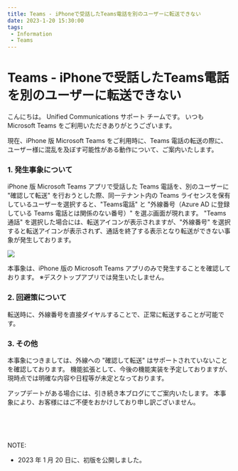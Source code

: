 ```yaml
---
title: Teams - iPhoneで受話したTeams電話を別のユーザーに転送できない  
date: 2023-1-20 15:30:00
tags:
 - Information
 - Teams
---
```


# Teams - iPhoneで受話したTeams電話を別のユーザーに転送できない  

こんにちは。 
Unified Communications サポート チームです。 
いつも Microsoft Teams をご利用いただきありがとうございます。

現在、iPhone 版 Microsoft Teams をご利用時に、Teams 電話の転送の際に、ユーザー様に混乱を及ぼす可能性がある動作について、ご案内いたします。

### 1. 発生事象について
iPhone 版 Microsoft Teams アプリで受話した Teams 電話を、別のユーザーに "確認して転送" を行おうとした際、同一テナント内の Teams ライセンスを保有しているユーザーを選択すると、"Teams電話" と "外線番号（Azure AD に登録している Teams 電話とは関係のない番号）" を選ぶ画面が現れます。
"Teams通話" を選択した場合には、転送アイコンが表示されますが、"外線番号" を選択すると転送アイコンが表示されず、通話を終了する表示となり転送ができない事象が発生しております。

![](./iPhoneImage.jpg)

本事象は、iPhone 版の Microsoft Teams アプリのみで発生することを確認しております。 
※デスクトップアプリでは発生いたしません。 

### 2. 回避策について 
転送時に、外線番号を直接ダイヤルすることで、正常に転送することが可能です。

### 3. その他 
本事象につきましては、外線への "確認して転送" はサポートされていないことを確認しております。 
機能拡張として、今後の機能実装を予定しておりますが、現時点では明確な内容や日程等が未定となっております。 

アップデートがある場合には、引き続き本ブログにてご案内いたします。 
本事象により、お客様にはご不便をおかけしており申し訳ございません。 

<br />
<br />
<br />

NOTE:  
- 2023 年 1 月 20 日に、初版を公開しました。 
